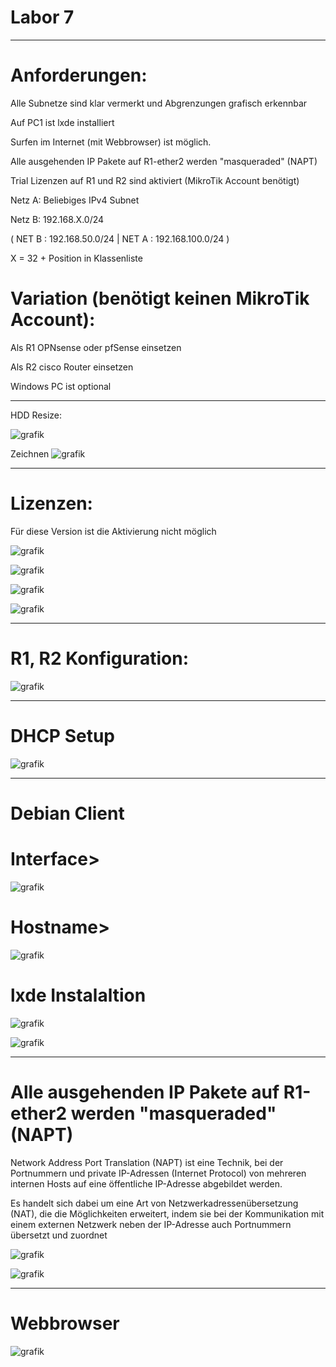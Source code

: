 # Labor 7

______________

# Anforderungen:

Alle Subnetze sind klar vermerkt und Abgrenzungen grafisch erkennbar

Auf PC1 ist lxde installiert

Surfen im Internet (mit Webbrowser) ist möglich.

Alle ausgehenden IP Pakete auf R1-ether2 werden "masqueraded" (NAPT)

Trial Lizenzen auf R1 und R2 sind aktiviert (MikroTik Account benötigt)

Netz A: Beliebiges IPv4 Subnet

Netz B: 192.168.X.0/24

( NET B : 192.168.50.0/24     | NET A : 192.168.100.0/24 )


X = 32 + Position in Klassenliste

# Variation (benötigt keinen MikroTik Account):

Als R1 OPNsense oder pfSense einsetzen

Als R2 cisco Router einsetzen

Windows PC ist optional
___________________________

HDD Resize:

![grafik](https://user-images.githubusercontent.com/102586033/177213081-56c5477d-5a74-4096-b176-335f77e77a44.png)


Zeichnen
![grafik](https://user-images.githubusercontent.com/102586033/177213647-961c8e55-15c2-4568-9955-25a324310a08.png)

____________________________

# Lizenzen:

Für diese Version ist die Aktivierung nicht möglich

![grafik](https://user-images.githubusercontent.com/102586033/177214561-5db61a85-6320-4dbb-be70-c9a6bc052b4d.png)


![grafik](https://user-images.githubusercontent.com/102586033/177215689-8431019a-ff3d-4b59-8c14-df1044330300.png)


![grafik](https://user-images.githubusercontent.com/102586033/177215901-79a3b838-0c83-438c-aadc-e6859120b72a.png)


![grafik](https://user-images.githubusercontent.com/102586033/177215963-2ca49e48-5db1-4553-944b-b17c10df7613.png)


________________________

# R1, R2 Konfiguration:

![grafik](https://user-images.githubusercontent.com/102586033/177217859-626a5145-9dc4-4dd7-9c27-2211246d73c8.png)


__________________________

# DHCP Setup


![grafik](https://user-images.githubusercontent.com/102586033/177216754-cf8346b2-f544-4480-bebf-c6287489aedc.png)


______________
# Debian Client

# Interface>

![grafik](https://user-images.githubusercontent.com/102586033/177217039-f3490c85-4a80-4366-8bef-a1efd9f82a48.png)

# Hostname>

![grafik](https://user-images.githubusercontent.com/102586033/177217109-faf917c8-b61e-414d-bfba-2d849ae30ce2.png)


# lxde Instalaltion

![grafik](https://user-images.githubusercontent.com/102586033/177217903-bc9eae5f-3b6a-4137-83ce-527f6c417ef4.png)


![grafik](https://user-images.githubusercontent.com/102586033/177222830-c22aafdd-bb47-4e2c-9715-9f86e70b759b.png)

___________________

# Alle ausgehenden IP Pakete auf R1-ether2 werden "masqueraded" (NAPT)

Network Address Port Translation (NAPT) ist eine Technik, bei der Portnummern und private IP-Adressen (Internet Protocol) von mehreren internen Hosts auf eine öffentliche IP-Adresse abgebildet werden.

Es handelt sich dabei um eine Art von Netzwerkadressenübersetzung (NAT), die die Möglichkeiten erweitert, indem sie bei der Kommunikation mit einem externen Netzwerk neben der IP-Adresse auch Portnummern übersetzt und zuordnet

![grafik](https://user-images.githubusercontent.com/102586033/177217965-3ed27686-4a2b-42f2-8bc1-5eab681b8a0e.png)


![grafik](https://user-images.githubusercontent.com/102586033/177218157-59b96598-d41c-4a44-b876-2d15e8541e36.png)



___________________
# Webbrowser

![grafik](https://user-images.githubusercontent.com/102586033/177252870-b8d0a5a6-aca4-47ed-b1c3-194110e26e94.png)




